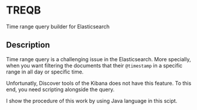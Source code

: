 # TREQB
Time range query builder for Elasticsearch

## Description

Time range query is a challenging issue in the Elasticsearch. More specially, when you want filtering the documents that their ```@timestamp``` in a specific range in all day or specific time. 

Unfortunatly, Discover tools of the Kibana does not have this feature. To this end, you need scripting alongside the query. 

I show the procedure of this work by using Java language in this scipt. 
